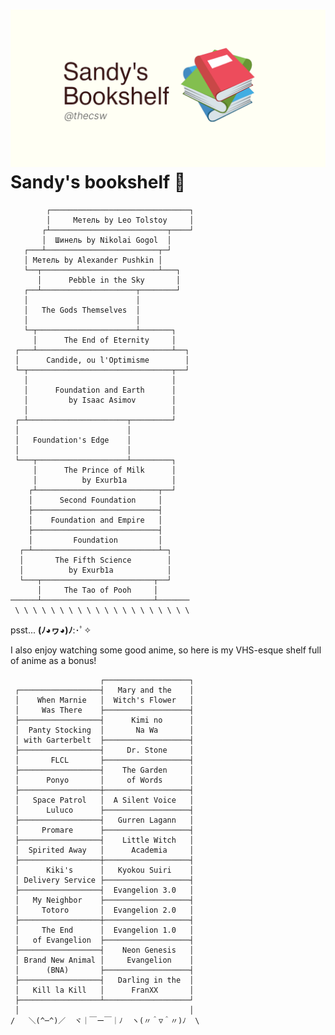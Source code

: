 ![preview](./preview.png)
Sandy\'s bookshelf 📖
====================

            ┌───────────────────────────────┐
            │     Метель by Leo Tolstoy     │
           ┌┴──────────────────────────┬────┘
           │  Шинель by Nikolai Gogol  │
       ┌───┴─────────────────────────┬─┘
       │ Метель by Alexander Pushkin │
       └──┬──────────────────────────┴───┐
          │      Pebble in the Sky       │
       ┌──┴─────────────────────┬────────┘
       │                        │
       │   The Gods Themselves  │
       │                        │
       └─┬──────────────────────┴───────┐
         │      The End of Eternity     │
     ┌───┴──────────────────────────────┴──┐
     │      Candide, ou l'Optimisme        │
     └─┬────────────────────────────────┬──┘
       │                                │
       │      Foundation and Earth      │
       │         by Isaac Asimov        │
       │                                │
     ┌─┴──────────────────────┬─────────┘
     │                        │
     │   Foundation's Edge    │
     │                        │
     └───┬────────────────────┴─────────┐
         │      The Prince of Milk      │
         │          by Exurb1a          │
        ┌┴───────────────────────────┬──┘
        │      Second Foundation     │
        ├────────────────────────────┤
        │    Foundation and Empire   │
        ├────────────────────────────┤
        │         Foundation         │
      ┌─┴────────────────────────────┴─┐
      │       The Fifth Science        │
      │          by Exurb1a            │
      └───┬─────────────────────────┬──┘
          │     The Tao of Pooh     │
    ──────┴─────────────────────────┴───────
     \ \ \ \ \ \ \ \ \ \ \ \ \ \ \ \ \ \ \ \

psst... **(ﾉ◕ヮ◕)ﾉ**:･ﾟ✧

I also enjoy watching some good anime, so here is my VHS-esque shelf
full of anime as a bonus!



                        ┌───────────────────┐
     ┌──────────────────┤   Mary and the    │
     │    When Marnie   │  Witch's Flower   │
     │     Was There    ├───────────────────┤
     ├──────────────────┤      Kimi no      │
     │  Panty Stocking  │       Na Wa       │
     │ with Garterbelt  ├───────────────────┤
     ├──────────────────┤     Dr. Stone     │
     │       FLCL       ├───────────────────┤
     ├──────────────────┤    The Garden     │
     │      Ponyo       │     of Words      │
     ├──────────────────┼───────────────────┤
     │   Space Patrol   │  A Silent Voice   │
     │      Luluco      ├───────────────────┤
     ├──────────────────┤   Gurren Lagann   │
     │     Promare      ├───────────────────┤
     ├──────────────────┤    Little Witch   │
     │  Spirited Away   │      Academia     │
     ├──────────────────┼───────────────────┤
     │      Kiki's      │   Kyokou Suiri    │
     │ Delivery Service ├───────────────────┤
     ├──────────────────┤  Evangelion 3.0   │
     │   My Neighbor    ├───────────────────┤
     │     Totoro       │  Evangelion 2.0   │
     ├──────────────────┼───────────────────┤
     │     The End      │  Evangelion 1.0   │
     │   of Evangelion  ├───────────────────┤
     ├──────────────────┤    Neon Genesis   │
     │ Brand New Animal │     Evangelion    │
     │      (BNA)       ├───────────────────┤
     ├──────────────────┤   Darling in the  │
     │   Kill la Kill   │      FranXX       │
     ├──────────────────┴───────────────────┘
     │                                      │
    /   ＼(^─^)／  ヾ｜￣ー￣｜ﾉ  ヽ(〃＾▽＾〃)ﾉ  \
